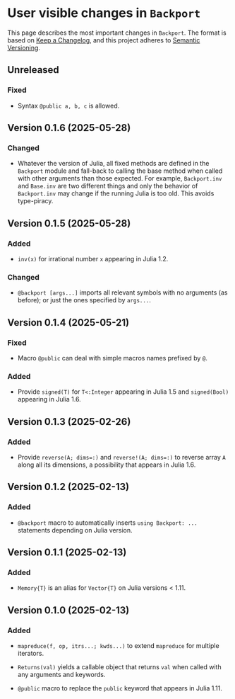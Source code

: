 # User visible changes in `Backport`

This page describes the most important changes in `Backport`. The format is based on [Keep
a Changelog](https://keepachangelog.com/en/1.1.0/), and this project adheres to [Semantic
Versioning](https://semver.org).

## Unreleased

### Fixed

- Syntax `@public a, b, c` is allowed.


## Version 0.1.6 (2025-05-28)

### Changed

- Whatever the version of Julia, all fixed methods are defined in the `Backport` module
  and fall-back to calling the base method when called with other arguments than those
  expected. For example, `Backport.inv` and `Base.inv` are two different things and only
  the behavior of `Backport.inv` may change if the running Julia is too old. This avoids
  type-piracy.


## Version 0.1.5 (2025-05-28)

### Added

- `inv(x)` for irrational number `x` appearing in Julia 1.2.

### Changed

- `@backport [args...]` imports all relevant symbols with no arguments (as before); or
  just the ones specified by `args...`.


## Version 0.1.4 (2025-05-21)

### Fixed

- Macro `@public` can deal with simple macros names prefixed by `@`.

### Added

- Provide `signed(T)` for `T<:Integer` appearing in Julia 1.5 and `signed(Bool)` appearing
  in Julia 1.6.

## Version 0.1.3 (2025-02-26)

### Added

- Provide `reverse(A; dims=:)` and `reverse!(A; dims=:)` to reverse array `A` along all
  its dimensions, a possibility that appears in Julia 1.6.

## Version 0.1.2 (2025-02-13)

### Added

- `@backport` macro to automatically inserts `using Backport: ...` statements depending
  on Julia version.

## Version 0.1.1 (2025-02-13)

### Added

- `Memory{T}` is an alias for `Vector{T}` on Julia versions < 1.11.

## Version 0.1.0 (2025-02-13)

### Added

- `mapreduce(f, op, itrs...; kwds...)` to extend `mapreduce` for multiple iterators.

- `Returns(val)` yields a callable object that returns `val` when called with any
  arguments and keywords.

- `@public` macro to replace the `public` keyword that appears in Julia 1.11.
